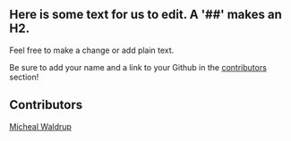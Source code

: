 ## Here is some text for us to edit. A '##' makes an H2. 

Feel free to make a change or add plain text.

Be sure to add your name and a link to your Github in the [contributors](#contributors) section!

## Contributors
[Micheal Waldrup](https://github.com/waldrupm)
